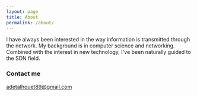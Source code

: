 ```yaml
---
layout: page
title: About
permalink: /about/
---
```


I have always been interested in the way information is transmitted through the network. My background is in computer science and networking. Combined with the interest in new technology, I've been naturally guided to the SDN field.

### Contact me

[adetalhouet89@gmail.com](mailto:adetalhouet89@gmail.com)

